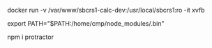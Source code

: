 docker run -v /var/www/sbcrs1-calc-dev:/usr/local/sbcrs1:ro -it xvfb

export PATH="$PATH:/home/cmp/node_modules/.bin"

npm i protractor